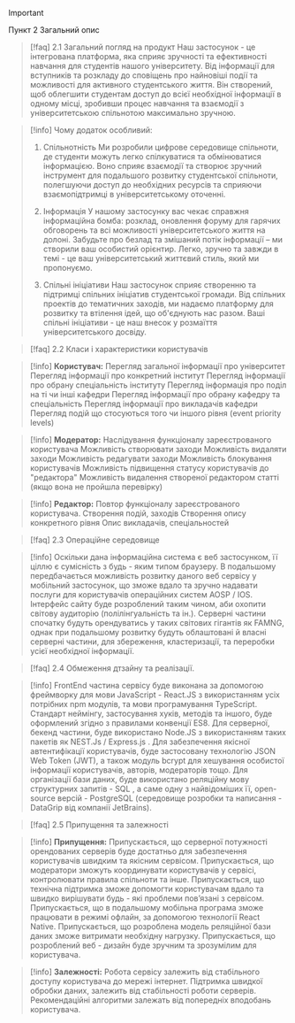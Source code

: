 > [!important] 
> Пункт 2 Загальний опис 

> [!faq] 
> 2.1 Загальний погляд на продукт
Наш застосунок - це інтегрована платформа, яка сприяє зручності та ефективності навчання для студентів нашого університету. Від інформації для вступників та розкладу до сповіщень про найновіші події та можливості для активного студентського життя. 
Він створений, щоб облегшити студентам доступ до всієї необхідної інформації в одному місці, зробивши процес навчання та взаємодії з університетською спільнотою максимально зручною. 

> [!info] 
> Чому додаток особливий: 
> 1. Спільнотність
> Ми розробили цифрове середовище спільноти, де студенти можуть легко спілкуватися та обмінюватися інформацією. Воно сприяє взаємодії та створює зручний інструмент для подальшого розвитку студентської спільноти, полегшуючи доступ до необхідних ресурсів та сприяючи взаємопідтримці в університетському оточенні.
> 
> 2. Інформація
> У нашому застосунку вас чекає справжня інформаційна бомба: розклад, оновлення форуму для гарячих обговорень та всі можливості університетського життя на долоні. Забудьте про безлад та змішаний потік інформації – ми створили ваш особистий орієнтир. Легко, зручно та завжди в темі - це ваш університетський життєвий стиль, який ми пропонуємо.
> 
> 3. Спільні ініціативи
> Наш застосунок сприяє створенню та підтримці спільних ініціатив студентської громади. Від спільних проектів до тематичних заходів, ми надаємо платформу для розвитку та втілення ідей, що об'єднують нас разом. Ваші спільні ініціативи - це наш внесок у розмаїття університетського досвіду.

> [!faq]
> 2.2 Класи і характеристики користувачів

>[!info] 
**Користувач:**
Перегляд загальної інформації про університет
Перегляд інформації про конкретний інститут
Перегляд інформації про обрану спеціальність інституту
Перегляд інформація про поділ на ті чи інші кафедри
Перегляд інформації про обрану кафедру та спеціальність
Перегляд інформації про викладачів кафедри
Перегляд подій що стосуються того чи іншого рівня (event priority levels)

>[!info] 
**Модератор:**
Наслідування функціоналу зареєстрованого користувача
Можливість створювати заходи
Можливість видаляти заходи
Можливість редагувати заходи
Можливість блокування користувачів
Можливість підвищення статусу користувачів до "редактора"
Можливість видалення створеної редактором статті (якщо вона не пройшла перевірку)

> [!info] 
**Редактор:**
Повтор функціоналу зареєстрованого користувача.
Створення подій, заходів
Створення опису конкретного рівня
Опис викладачів, спеціальностей 

> [!faq] 
> 2.3 Операційне середовище

> [!info] 
> Оскільки дана інформаційна система є веб застосунком, її ціллю є сумісність з будь - яким типом браузеру. В подальшому передбачається можливість розвитку даного веб сервісу у мобільний застосунок, що зможе вдало та зручно надавати послуги для користувачів операційних систем AOSP / IOS.
Інтерфейс сайту буде розроблений таким чином, аби охопити світову аудиторію (полілінгуальність та ін.). Серверні частини спочатку будуть орендуватись у таких світових гігантів як FAMNG, однак при подальшому розвитку будуть облаштовані й власні серверні частини, для збереження, кластеризації, та переробки усієї необхідної інформації. 

> [!faq] 
> 2.4 Обмеження дтзайну та реалізації.

> [!info] 
> FrontEnd частина сервісу буде виконана за допомогою фреймворку для мови JavaScript - React.JS з використанням усіх потрібних npm модулів, та мови програмування TypeScript. Стандарт неймінгу, застосування хуків, методів та іншого, буде оформлений згідно з правилами конвенції ES8.
Для серверної, бекенд частини, буде використано Node.JS з використанням таких пакетів як NEST.Js / Express.js . Для забезпечення якісної автентифікації користувачів, буде застосовану технологію JSON Web Token (JWT), а також модуль bcrypt для хешування особистої інформації користувачів, авторів, модераторів тощо.
Для організації бази даних, буде використано реляційну мову структурних запитів - SQL , а саме одну з найвідоміших її, open- source версій - PostgreSQL (середовище розробки та написання - DataGrip від компанії JetBrains). 

> [!faq] 
> 2.5 Припущення та залежності


> [!info] 
> **Припущення:**
Припускається, що серверної потужності орендованих серверів буде достатньо для забезпечення користувачів швидким та якісним сервісом.
Припускається, що модератори зможуть координувати користувачів у сервісі, контролювати правила спільноти та інше.
Припускається, що технічна підтримка зможе допомогти користувачам вдало та швидко вирішувати будь - які проблеми пов’язані з сервісом.
Припускається, що в подальшому мобільна програма зможе працювати в режимі офлайн, за допомогою технології React Native.
Припускається, що розроблена модель реляційної бази даних зможе витримати необхідну нагрузку.
Припускається, що розроблений веб - дизайн буде зручним та зрозумілим для користувача. 

> [!info] 
> **Залежності:**
Робота сервісу залежить від стабільного доступу користувача до мережі інтернет.
Підтримка швидкої обробки даних, залежить від стабільності роботи серверів.
Рекомендаційні алгоритми залежать від попередніх вподобань користувача. 
